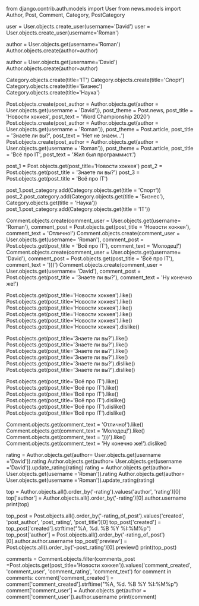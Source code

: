 from django.contrib.auth.models import User
from news.models import Author, Post, Comment, Category, PostCategory

user = User.objects.create_user(username='David')
user = User.objects.create_user(username='Roman')

author = User.objects.get(username='Roman')
Author.objects.create(author=author)

author = User.objects.get(username='David')
Author.objects.create(author=author)

Category.objects.create(title='IT')
Category.objects.create(title='Спорт')
Category.objects.create(title='Бизнес')
Category.objects.create(title='Наука')

Post.objects.create(post_author = Author.objects.get(author = User.objects.get(username = 'David')), post_theme = Post.news, post_title = 'Новости хоккея', post_text = 'Word Championship 2020')
Post.objects.create(post_author = Author.objects.get(author = User.objects.get(username = 'Roman')), post_theme = Post.article, post_title = 'Знаете ли вы?', post_text = 'Нет не знаем...')
Post.objects.create(post_author = Author.objects.get(author = User.objects.get(username = 'Roman')), post_theme = Post.article, post_title = 'Всё про IT', post_text = 'Жил был программист.')

post_1 = Post.objects.get(post_title='Новости хоккея')
post_2 = Post.objects.get(post_title = 'Знаете ли вы?')
post_3 = Post.objects.get(post_title = 'Всё про IT')

post_1.post_category.add(Category.objects.get(title = 'Спорт'))
post_2.post_category.add(Category.objects.get(title = 'Бизнес'), Category.objects.get(title = 'Наука'))
post_1.post_category.add(Category.objects.get(title = 'IT'))

Comment.objects.create(comment_user = User.objects.get(username= 'Roman'), comment_post = Post.objects.get(post_title = 'Новости хоккея'), comment_text = 'Отлично!')
Comment.objects.create(comment_user = User.objects.get(username= 'Roman'), comment_post = Post.objects.get(post_title = 'Всё про IT'), comment_text = 'Молодец!')
Comment.objects.create(comment_user = User.objects.get(username= 'David'), comment_post = Post.objects.get(post_title = 'Всё про IT'), comment_text = ')))')
Comment.objects.create(comment_user = User.objects.get(username= 'David'), comment_post = Post.objects.get(post_title = 'Знаете ли вы?'), comment_text = 'Ну конечно же!')

Post.objects.get(post_title='Новости хоккея').like()
Post.objects.get(post_title='Новости хоккея').like()
Post.objects.get(post_title='Новости хоккея').like()
Post.objects.get(post_title='Новости хоккея').like()
Post.objects.get(post_title='Новости хоккея').like()
Post.objects.get(post_title='Новости хоккея').dislike()

Post.objects.get(post_title='Знаете ли вы?').like()
Post.objects.get(post_title='Знаете ли вы?').like()
Post.objects.get(post_title='Знаете ли вы?').like()
Post.objects.get(post_title='Знаете ли вы?').like()
Post.objects.get(post_title='Знаете ли вы?').dislike()
Post.objects.get(post_title='Знаете ли вы?').dislike()

Post.objects.get(post_title='Всё про IT').like()
Post.objects.get(post_title='Всё про IT').like()
Post.objects.get(post_title='Всё про IT').like()
Post.objects.get(post_title='Всё про IT').dislike()
Post.objects.get(post_title='Всё про IT').dislike()
Post.objects.get(post_title='Всё про IT').dislike()

Comment.objects.get(comment_text = 'Отлично!').like()
Comment.objects.get(comment_text = 'Молодец!').like()
Comment.objects.get(comment_text = ')))').like()
Comment.objects.get(comment_text = 'Ну конечно же!').dislike()

rating = Author.objects.get(author= User.objects.get(username ='David')).rating
Author.objects.get(author= User.objects.get(username ='David')).update_rating(rating)
rating = Author.objects.get(author= User.objects.get(username ='Roman')).rating
Author.objects.get(author= User.objects.get(username ='Roman')).update_rating(rating)

top = Author.objects.all().order_by('-rating').values('author', 'rating')[0]
top['author'] = Author.objects.all().order_by('-rating')[0].author.username
print(top)

top_post = Post.objects.all().order_by('-rating_of_post').values('created', 'post_author', 'post_rating', 'post_title')[0]
top_post['created'] = top_post['created'].strftime("%A, %d. %B %Y %I:%M%p")
top_post['author'] = Post.objects.all().order_by('-rating_of_post')[0].author.author.username
top_post['preview'] = Post.objects.all().order_by('-post_rating')[0].preview()
print(top_post)

comments = Comment.objects.filter(comments_post =Post.objects.get(post_title='Новости хоккея')).values('comment_created', 'comment_user', 'comment_rating', 'comment_text')
for comment in comments:
    comment['comment_created'] = comment['comment_created'].strftime("%A, %d. %B %Y %I:%M%p")
    comment['comment_user'] = Author.objects.get(author = comment['comment_user']).author.username
print(comment)

